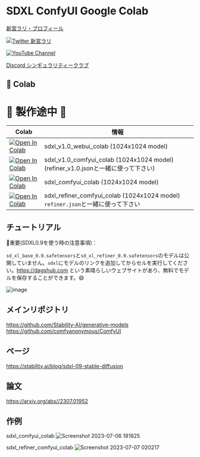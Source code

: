 # SDXL ConfyUI Google Colab
[新宮ラリ・プロフィール](https://www.beacons.ai/shingulari/) 

[![Twitter 新宮ラリ](https://img.shields.io/badge/Twitter-Follow%20Me-1DA1F2?style=for-the-badge&logo=twitter&logoColor=white)](https://twitter.com/aisinguularity)

[![YouTube Channel](https://img.shields.io/badge/YouTube-新宮ラリのAIシンギュラリティー-C50C0C?style=for-the-badge&logo=youtube)](https://www.youtube.com/@aisinguularity) 

[Discord シンギュラリティークラブ](https://discord.gg/xXJGyC6XYT)


## 🦒 Colab

# 🚦 製作途中 🚦

| Colab | 情報
| --- | --- |
[![Open In Colab](https://colab.research.google.com/assets/colab-badge.svg)](https://colab.research.google.com/github/camenduru/sdxl-colab/blob/main/sdxl_v1.0_webui_colab.ipynb) | sdxl_v1.0_webui_colab (1024x1024 model)
[![Open In Colab](https://colab.research.google.com/assets/colab-badge.svg)](https://colab.research.google.com/github/camenduru/sdxl-colab/blob/main/sdxl_v1.0_comfyui_colab.ipynb) | sdxl_v1.0_comfyui_colab (1024x1024 model) (refiner_v1.0.jsonと一緒に使って下さい)
[![Open In Colab](https://colab.research.google.com/assets/colab-badge.svg)](https://colab.research.google.com/github/camenduru/sdxl-colab/blob/main/sdxl_comfyui_colab.ipynb) | sdxl_comfyui_colab (1024x1024 model)
[![Open In Colab](https://colab.research.google.com/assets/colab-badge.svg)](https://colab.research.google.com/github/camenduru/sdxl-colab/blob/main/sdxl_refiner_comfyui_colab.ipynb) | sdxl_refiner_comfyui_colab (1024x1024 model)  `refiner.json`と一緒に使って下さい

## チュートリアル

🚨重要(SDXL0.9を使う時の注意事項)：

`sd_xl_base_0.9.safetensors`と`sd_xl_refiner_0.9.safetensors`のモデルは公開していません。`sdxl`にモデルのリンクを追加してからセルを実行してください。https://dagshub.com という素晴らしいウェブサイトがあり、無料でモデルを保存することができます。😄

![image](https://github.com/camenduru/sdxl-colab/assets/54370274/8e42dc52-79b6-4074-bf62-b2d4d6213d36)


## メインリポジトリ
https://github.com/Stability-AI/generative-models <br />
https://github.com/comfyanonymous/ComfyUI <br />

## ページ
https://stability.ai/blog/sdxl-09-stable-diffusion

## 論文
https://arxiv.org/abs//2307.01952

## 作例

sdxl_comfyui_colab 
![Screenshot 2023-07-06 181825](https://github.com/camenduru/sdxl-colab/assets/54370274/7f907263-4dcc-459d-b730-823aa58b1ad5)

sdxl_refiner_comfyui_colab
![Screenshot 2023-07-07 020217](https://github.com/camenduru/sdxl-colab/assets/54370274/05317f2c-fb45-4aac-9bb3-203c15944ba3)
